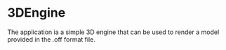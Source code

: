 # 3DEngine

The application ia a simple 3D engine that can be used to render a model provided in the .off format file.